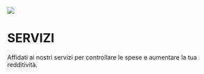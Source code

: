 ![](/uploads/foto61.jpg)

# SERVIZI

Affidati ai nostri servizi per controllare le spese e aumentare la tua redditività. 
